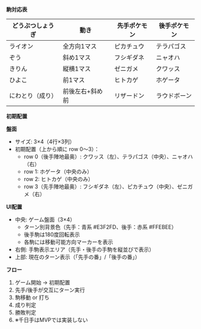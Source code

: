 **駒対応表**

| どうぶつしょうぎ | 動き | 先手ポケモン | 後手ポケモン |
|---|---|---|---|
| ライオン | 全方向1マス | ピカチュウ | テラパゴス |
| ぞう | 斜め1マス | フシギダネ | ニャオハ |
| きりん | 縦横1マス | ゼニガメ | クワッス |
| ひよこ | 前1マス | ヒトカゲ | ホゲータ |
| にわとり（成り） | 前後左右+斜め前 | リザードン | ラウドボーン |

**初期配置**

**盤面**

* サイズ: 3×4（4行×3列）
* 初期配置（上から順に row 0〜3）：
  * row 0（後手陣地最奥）: クワッス（左）、テラパゴス（中央）、ニャオハ（右）
  * row 1: ホゲータ（中央のみ）
  * row 2: ヒトカゲ（中央のみ）
  * row 3（先手陣地最奥）: フシギダネ（左）、ピカチュウ（中央）、ゼニガメ（右）

**UI配置**

* 中央: ゲーム盤面（3×4）
  * ターン別背景色（先手：青系 #E3F2FD、後手：赤系 #FFEBEE）
  * 後手駒は180度回転表示
  * 各駒には移動可能方向マーカーを表示
* 右側: 手駒表示エリア（先手・後手の手駒を縦並びで表示）
* 上部: 現在のターン表示（「先手の番」/「後手の番」）

**フロー**

1. ゲーム開始 → 初期配置
2. 先手/後手が交互にターン実行
3. 駒移動 or 打ち
4. 成り判定
5. 勝敗判定
6. ※千日手はMVPでは実装しない